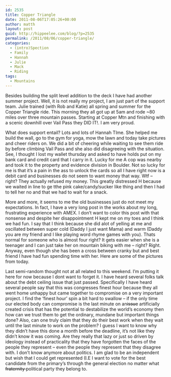 ```yaml
---
id: 2535
title: Copper Triangle
date: 2011-08-06T17:05:26+00:00
author: matth
layout: post
guid: http://hippeelee.com/blog/?p=2535
permalink: /2011/08/06/copper-triangle/
categories:
  - (intro)Spection
  - Family
  - Hannah
  - Julie
  - Mack
  - Riding
tags:
  - Mountains
---
```

Besides building the split level addition to the deck I have had another summer project. Well, it is not really my project, I am just part of the support team. Julie trained (with Rob and Katie) all spring and summer for the Copper Triangle ride. This morning they all got up at 5am and rode ~80 miles over three mountain passes. Starting at Copper Mtn and finishing with a scenic downhill over Vail Pass they DID IT!. I am very proud.

What does support entail? Lots and lots of Hannah TIme. She helped me build the wall, go to the gym for yoga, mow the lawn and today take pictures and cheer riders on. We did a bit of cheering while waiting to see them ride by before climbing Vail Pass and she also did disagreeing with the situation. See, I thought I lost my wallet thursday and asked to have holds put on my bank card and credit card that I carry in it. Lucky for me A cop was nearby and took it to the property and evidence division in Boulder. Not so lucky for me is that it&#8217;s a pain in the ass to unlock the cards so all<!--more--> I have right now is a debit card and businesses do not seem to want money that way. Wtf &#8211; right? They actually refused my money. This greatly distressed H because we waited in line to ge tthe pink cake/candy/sucker like thing and then I had to tell her no and that we had to wait for a snack.

More and more, it seems to me the old businesses just do not meet my expectations. In fact, I have a very long post in the works about my long, frustrating experience with AMEX. I don&#8217;t want to color this post with that nonsense and despite her disappointment H kept me on my toes and I think we had fun. I say that I think because she did alot of yelling at me and oscillated between super cold (Daddy I just want Mama) and warm (Daddy you are my friend and I like playing word rhyme games with you). Thats normal for someone who is almost four right? It gets easier when she is a teenager and I can just take her on mountain biking with me &#8211; right? Right. Anyway, even though she has been a cross between cranky but and best friend I have had fun spending time with her. Here are some of the pictures from today.



Last semi-random thought not at all related to this weekend. I&#8217;m putting it here for now because I dont want to forget it. I have heard several folks talk about the debt ceiling issue that just passed. Specifically I have heard several people say that this was congresses finest hour because they all went home unhappy but came together to compromise on a very important project. I find the &#8216;finest hour&#8217; spin a bit hard to swallow &#8211; if the only time our elected body can compromise is the last minute on an<del>issue</del> artificially created crisis that has the potential to destabilize the world&#8217;s economy then how can we trust them to get the ordinary, mundane but important things done? Also, can one truly claim that they do their best work when they wait until the last minute to work on the problem? I guess I want to know why they didn&#8217;t have this done a month before the deadline, it&#8217;s not like they didn&#8217;t know it was coming. Are they really that lazy or just so driven by ideology instead of practicality that they have forgotten the faces of the people they represent &#8211; even the people they represent that they disagree with. I don&#8217;t know anymore about politics. I am glad to be an independent but wish that I could get represented (I.E I want to vote for the best candidate from the primary&#8217;s through the general election no matter what <del>fraternity </del>political party they belong to.